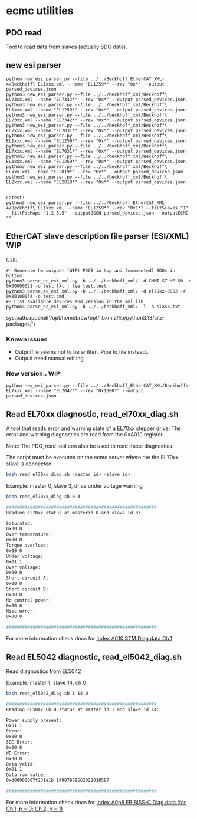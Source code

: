 # ecmc utilities
## PDO read

Tool to read data from slaves (actually SDO data).

## new esi parser
```
python new_esi_parser.py --file ../../Beckhoff_EtherCAT_XML-4/Beckhoff\ EL1xxx.xml --name "EL1259*" --rev "0x*" --output parsed_devices.json
python3 new_esi_parser.py --file ../../beckhoff_xml/Beckhoff\ EL73xx.xml --name "EL7342*" --rev "0x*" --output parsed_devices.json
python3 new_esi_parser.py --file ../../beckhoff_xml/Beckhoff\ EL1xxx.xml --name "EL1259*" --rev "0x*" --output parsed_devices.json
python3 new_esi_parser.py --file ../../beckhoff_xml/Beckhoff\ EL73xx.xml --name "EL7342*" --rev "0x*" --output parsed_devices.json
python3 new_esi_parser.py --file ../../beckhoff_xml/Beckhoff\ EL7xxx.xml --name "EL7031*" --rev "0x*" --output parsed_devices.json
python3 new_esi_parser.py --file ../../beckhoff_xml/Beckhoff\ EL1xxx.xml --name "EL1259*" --rev "0x*" --output parsed_devices.json
python3 new_esi_parser.py --file ../../beckhoff_xml/Beckhoff\ EL7xxx.xml --name "EL7031*" --rev "0x*" --output parsed_devices.json
python3 new_esi_parser.py --file ../../beckhoff_xml/Beckhoff\ EL1xxx.xml --name "EL1259*" --rev "0x*" --output parsed_devices.json
python3 new_esi_parser.py --file ../../beckhoff_xml/Beckhoff\ ELxxx.xml --name "EL2819*" --rev "0x*" --output parsed_devices.json
python3 new_esi_parser.py --file ../../beckhoff_xml/Beckhoff\ EL2xxx.xml --name "EL2819*" --rev "0x*" --output parsed_devices.json


Latest:
python3 new_esi_parser.py --file ../../Beckhoff_EtherCAT_XML-4/Beckhoff\ EL1xxx.xml --name "EL1259*" --rev "0x1*" --filtSlaves "1" --filtPdoMaps "1,2,3,5" --outputJSON parsed_devices.json --outputECMC ""

```

## EtherCAT slave description file parser (ESI/XML) WIP

Call:
```
#- Generate hw snippet (WIP) PDOS in top and (commented) SDOs in bottom:
python3 parse_ec_esi_xml.py -b ../../beckhoff_xml/ -d CMMT-ST-MP-S0 -r 0x00000021 -o test.txt | tee test.test 
python3 parse_ec_esi_xml.py -b ../../beckhoff_xml/ -d el70xx-0052 -r 0x00100034 -o test.cmd
#- List available devices and version in the xml lib
python3 parse_ec_esi_xml.py -b ../../beckhoff_xml/ -l -o slask.txt
```
sys.path.append('/opt/homebrew/opt/libxml2/lib/python3.13/site-packages/')

### Known issues
* Outputfile seems not to be written. Pipe to file instead..
* Outpuit need manual editing

### New version.. WIP
```
python new_esi_parser.py --file ../../Beckhoff_EtherCAT_XML/Beckhoff\ EL7xxx.xml --name "EL7047*" --rev "0x1000*" --output parsed_devices.json
```

## Read EL70xx diagnostic, read_el70xx_diag.sh

A tool that reads error and warning state of a EL70xx stepper drive. The error and warning diagnostics are read from the 0xA010 register.

Note: The PDO_read tool can also be used to read these diagnostics.

The script must be executed on the ecmc server where the the EL70xx slave is connected.

```bash
bash read_el70xx_diag.sh <master_id> <slave_id>
```

Example: master 0, slave 3, drive under voltage warning
```bash
bash read_el70xx_diag.sh 0 3

#########################################################
Reading el70xx status at masterid 0 and slave id 3:

Saturated:
0x00 0
Over temperature:
0x00 0
Torque overload:
0x00 0
Under voltage:
0x01 1
Over voltage:
0x00 0
Short circuit A:
0x00 0
Short circuit B:
0x00 0
No control power:
0x00 0
Misc error:
0x00 0

#########################################################

```

For more information check docs for [Index A010 STM Diag data Ch.1](https://infosys.beckhoff.com/english.php?content=../content/1033/el70x1/2286662027.html&id=126846504617985959)

## Read EL5042 diagnostic, read_el5042_diag.sh
Read diagnostics from EL5042

Example: master 1, slave 14, ch 0
```bash
bash read_el5042_diag.sh 1 14 0

#########################################################
Reading EL5042 Ch 0 status at master id 1 and slave id 14:

Power supply present:
0x01 1
Error:
0x00 0
SDC Error:
0x00 0
WD Error:
0x00 0
Data valid:
0x01 1
Data raw value:
0xd00000007f231e1b 14987979562022018587

#########################################################
```
For more information check docs for [Index A0p8 FB BiSS-C Diag data (for Ch.1, p = 0; Ch.2, p = 1)](https://infosys.beckhoff.com/english.php?content=../content/1033/el5042/4216754315.html&id=695067345900842552)
